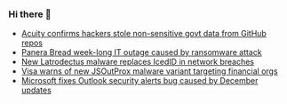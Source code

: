 ### Hi there 👋

<!--START_SECTION:feed-->
* [Acuity confirms hackers stole non-sensitive govt data from GitHub repos](https://www.bleepingcomputer.com/news/security/acuity-confirms-hackers-stole-non-sensitive-govt-data-from-github-repos/)
* [Panera Bread week-long IT outage caused by ransomware attack](https://www.bleepingcomputer.com/news/security/panera-bread-week-long-it-outage-caused-by-ransomware-attack/)
* [New Latrodectus malware replaces IcedID in network breaches](https://www.bleepingcomputer.com/news/security/new-latrodectus-malware-replaces-icedid-in-network-breaches/)
* [Visa warns of new JSOutProx malware variant targeting financial orgs](https://www.bleepingcomputer.com/news/security/visa-warns-of-new-jsoutprox-malware-variant-targeting-financial-orgs/)
* [Microsoft fixes Outlook security alerts bug caused by December updates](https://www.bleepingcomputer.com/news/security/microsoft-fixes-outlook-security-alerts-bug-caused-by-december-updates/)
<!--END_SECTION:feed-->

<!--
**frankenk/frankenk** is a ✨ _special_ ✨ repository because its `README.md` (this file) appears on your GitHub profile.

Here are some ideas to get you started:

- 🔭 I’m currently working on ...
- 🌱 I’m currently learning ...
- 👯 I’m looking to collaborate on ...
- 🤔 I’m looking for help with ...
- 💬 Ask me about ...
- 📫 How to reach me: ...
- 😄 Pronouns: ...
- ⚡ Fun fact: ...
-->



